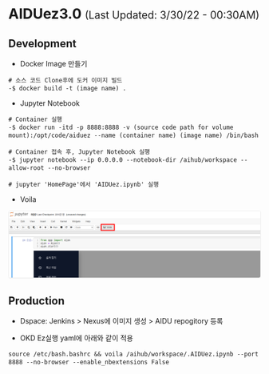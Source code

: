 # AIDUez3.0 <span style="font-size:1.3rem; font-weight:lighter">(Last Updated: 3/30/22 - 00:30AM)</span>

## Development

- Docker Image 만들기

```console
# 소스 코드 Clone후에 도커 이미지 빌드
-$ docker build -t (image name) .  
```

- Jupyter Notebook

```console
# Container 실행
-$ docker run -itd -p 8888:8888 -v (source code path for volume mount):/opt/code/aiduez --name (container name) (image name) /bin/bash

# Container 접속 후, Jupyter Notebook 실행
-$ jupyter notebook --ip 0.0.0.0 --notebook-dir /aihub/workspace --allow-root --no-browser

# jupyter 'HomePage'에서 'AIDUez.ipynb' 실행
```
- Voila

<img alt="Run Voila in notebook" src="assets/images/README_voila.png" style="border: 1px solid #eee; border-radius: 4px; box-shadow: 0 1px 2px 0 rgba(0, 0, 0, 0.05);">

<br>

## Production

- Dspace: Jenkins > Nexus에 이미지 생성 > AIDU repogitory 등록

- OKD Ez실행 yaml에 아래와 같이 적용

```console
source /etc/bash.bashrc && voila /aihub/workspace/.AIDUez.ipynb --port 8888 --no-browser --enable_nbextensions False 
```
<br>


